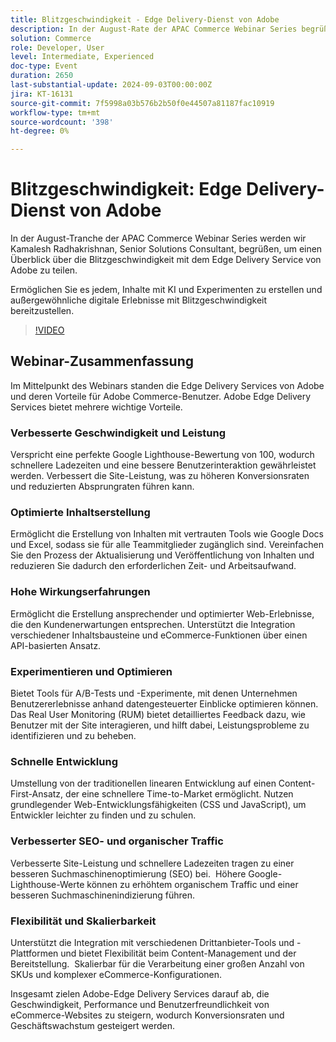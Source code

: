 ```yaml
---
title: Blitzgeschwindigkeit - Edge Delivery-Dienst von Adobe
description: In der August-Rate der APAC Commerce Webinar Series begrüßen wir Kamalesh Radhakrishnan, Senior Solutions Consultant, um einen Überblick über die Blitzgeschwindigkeit mit dem Edge Delivery Service von Adobe zu teilen. Ermöglichen Sie jedem, Inhalte mit KI und Experimentierung zu erstellen und außergewöhnliche digitale Erlebnisse mit Lichtgeschwindigkeit bereitzustellen.
solution: Commerce
role: Developer, User
level: Intermediate, Experienced
doc-type: Event
duration: 2650
last-substantial-update: 2024-09-03T00:00:00Z
jira: KT-16131
source-git-commit: 7f5998a03b576b2b50f0e44507a81187fac10919
workflow-type: tm+mt
source-wordcount: '398'
ht-degree: 0%

---
```



# Blitzgeschwindigkeit: Edge Delivery-Dienst von Adobe

In der August-Tranche der APAC Commerce Webinar Series werden wir Kamalesh Radhakrishnan, Senior Solutions Consultant, begrüßen, um einen Überblick über die Blitzgeschwindigkeit mit dem Edge Delivery Service von Adobe zu teilen.

Ermöglichen Sie es jedem, Inhalte mit KI und Experimenten zu erstellen und außergewöhnliche digitale Erlebnisse mit Blitzgeschwindigkeit bereitzustellen.

>[!VIDEO](https://video.tv.adobe.com/v/3433274/?learn=on)

## Webinar-Zusammenfassung

Im Mittelpunkt des Webinars standen die Edge Delivery Services von Adobe und deren Vorteile für Adobe Commerce-Benutzer. Adobe Edge Delivery Services bietet mehrere wichtige Vorteile.

### Verbesserte Geschwindigkeit und Leistung

Verspricht eine perfekte Google Lighthouse-Bewertung von 100, wodurch schnellere Ladezeiten und eine bessere Benutzerinteraktion gewährleistet werden.
Verbessert die Site-Leistung, was zu höheren Konversionsraten und reduzierten Absprungraten führen kann. &#x200B;

### Optimierte Inhaltserstellung

Ermöglicht die Erstellung von Inhalten mit vertrauten Tools wie Google Docs und Excel, sodass sie für alle Teammitglieder zugänglich sind.
Vereinfachen Sie den Prozess der Aktualisierung und Veröffentlichung von Inhalten und reduzieren Sie dadurch den erforderlichen Zeit- und Arbeitsaufwand.

### Hohe Wirkungserfahrungen

Ermöglicht die Erstellung ansprechender und optimierter Web-Erlebnisse, die den Kundenerwartungen entsprechen.
Unterstützt die Integration verschiedener Inhaltsbausteine und eCommerce-Funktionen über einen API-basierten Ansatz. &#x200B;

### Experimentieren und Optimieren

Bietet Tools für A/B-Tests und -Experimente, mit denen Unternehmen Benutzererlebnisse anhand datengesteuerter Einblicke optimieren können.
Das Real User Monitoring (RUM) bietet detailliertes Feedback dazu, wie Benutzer mit der Site interagieren, und hilft dabei, Leistungsprobleme zu identifizieren und zu beheben. &#x200B;

### Schnelle Entwicklung

Umstellung von der traditionellen linearen Entwicklung auf einen Content-First-Ansatz, der eine schnellere Time-to-Market ermöglicht.
Nutzen grundlegender Web-Entwicklungsfähigkeiten (CSS und JavaScript), um Entwickler leichter zu finden und zu schulen. &#x200B;

### Verbesserter SEO- und organischer Traffic

Verbesserte Site-Leistung und schnellere Ladezeiten tragen zu einer besseren Suchmaschinenoptimierung (SEO) bei. &#x200B;
Höhere Google-Lighthouse-Werte können zu erhöhtem organischem Traffic und einer besseren Suchmaschinenindizierung führen. &#x200B;

### Flexibilität und Skalierbarkeit

Unterstützt die Integration mit verschiedenen Drittanbieter-Tools und -Plattformen und bietet Flexibilität beim Content-Management und der Bereitstellung. &#x200B;
Skalierbar für die Verarbeitung einer großen Anzahl von SKUs und komplexer eCommerce-Konfigurationen.

Insgesamt zielen Adobe-Edge Delivery Services darauf ab, die Geschwindigkeit, Performance und Benutzerfreundlichkeit von eCommerce-Websites zu steigern, wodurch Konversionsraten und Geschäftswachstum gesteigert werden.
